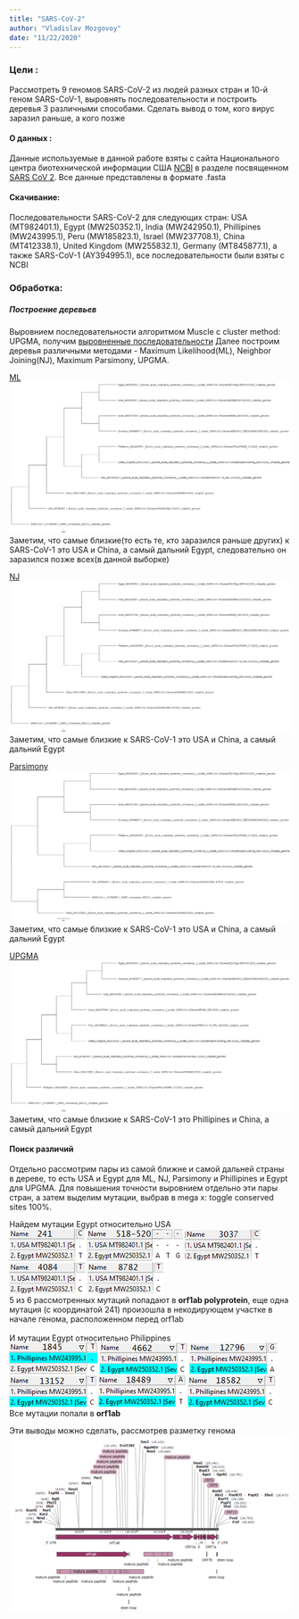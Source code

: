 ```yaml
---
title: "SARS-CoV-2"
author: "Vladislav Mozgovoy"
date: "11/22/2020"
---
```





### Цели : 

Рассмотреть 9 геномов SARS-CoV-2 из людей разных стран и 10-й геном SARS-CoV-1, выровнять последовательности и построить деревья 3 различными способами. Сделать вывод о том, кого вирус заразил раньше, а кого позже


#### О данных :

Данные используемые в данной работе взяты с сайта Национального центра биотехнической информации США [NCBI](https://www.ncbi.nlm.nih.gov/) в разделе посвященном [SARS CoV 2](https://www.ncbi.nlm.nih.gov/sars-cov-2/). Все данные представлены в формате .fasta

#### Скачивание:
Последовательности SARS-CoV-2 для следующих стран: USA (MT982401.1), Egypt (MW250352.1), India (MW242950.1), Phillipines (MW243995.1), Peru (MW185823.1), Israel (MW237708.1), China (MT412338.1), United Kingdom (MW255832.1), Germany (MT845877.1), а также SARS-CoV-1 (AY394995.1), все последовательности были взяты с NCBI

### Обработка:

##### Построение деревьев
Выровнием последовательности алгоритмом Muscle с cluster method: UPGMA, получим [выровненные последовательности](https://drive.google.com/file/d/1kc6_OVghl_PA2pgcyYUtXgKXkGD4Fk4z/view?usp=drivesdk)
Далее построим деревья различными методами - Maximum Likelihood(ML), Neighbor Joining(NJ), Maximum Parsimony, UPGMA.

[ML](https://drive.google.com/file/d/1pj5pk_VupiLs5DvEZbg0DwibLgN7KF1O/view?usp=sharing)
![](Tree/ML.png)
Заметим, что самые близкие(то есть те, кто заразился раньше других) к SARS-CoV-1 это USA и China, а самый дальний Egypt, следовательно он заразился позже всех(в данной выборке)



[NJ](https://drive.google.com/file/d/1m5s4RSjhooZOTgGQODUzSeaA-_yvdfao/view?usp=sharing)
![](Tree/NJ.png)
Заметим, что самые близкие к SARS-CoV-1 это USA и China, а самый дальний Egypt



[Parsimony](https://drive.google.com/file/d/1gj83R-Yx7gq2PcGx3TTt_cuX0pZLoi_o/view?usp=sharing)
![](Tree/Parsimony.png)
Заметим, что самые близкие к SARS-CoV-1 это USA и China, а самый дальний Egypt



[UPGMA](https://drive.google.com/file/d/16cfLCQ_qS2v30Bkto0Tmph146sbW9ZJr/view?usp=sharing)
![](Tree/UPGMA.png)
Заметим, что самые близкие к SARS-CoV-1 это Phillipines и China, а самый дальний Egypt



#### Поиск различий

Отдельно рассмотрим пары из самой ближне и самой дальней страны в дереве, то есть USA и Egypt для ML, NJ, Parsimony и Phillipines и Egypt для UPGMA.
Для повышения точности выровнием отдельно эти пары стран, а затем выделим мутации, выбрав в mega x: toggle conserved sites 100%.

Найдем мутации Egypt относительно USA
<br />
![](Pics\B1.png)
![](Pics\B2.png)
![](Pics\B3.png)
![](Pics\B4.png)
![](Pics\B5.png)
<br />
5 из 6 рассмотренных мутаций попадают в **orf1ab polyprotein**, еще одна мутация (с координатой 241) произошла в некодирующем участке в начале генома, расположенном перед orf1ab
<br /><br />
И мутации Egypt относительно Philippines
<br />
![](Pics\A1.png)
![](Pics\A2.png)
![](Pics\A3.png)
![](Pics\A4.png)
![](Pics\A5.png)
![](Pics\A6.png)
<br />
Все мутации попали в **orf1ab**

Эти выводы можно сделать, рассмотрев разметку генома
![](Pics\map.png)
